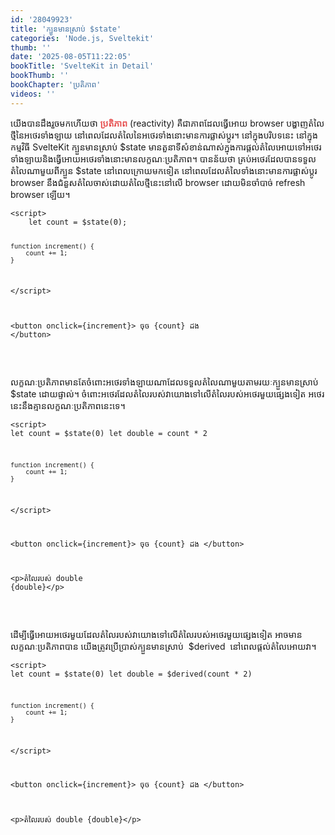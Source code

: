```yaml
---
id: '28049923'
title: 'ក្បួន​មាន​ស្រាប់ $state'
categories: 'Node.js, Sveltekit'
thumb: ''
date: '2025-08-05T11:22:05'
bookTitle: 'SvelteKit in Detail'
bookThumb: ''
bookChapter: 'ប្រតិភាព'
videos: ''
---
```

<p>យើង​បាន​ដឹង​រួច​មក​ហើយ​ថា <span style="color:hsl(0,75%,60%);"><strong>ប្រតិភាព</strong></span> (reactivity) គឺ​ជា​ភាព​ដែល​ធ្វើ​អោយ browser បង្ហាញ​តំលៃ​ថ្មី​នៃ​អថេរ​ទាំងឡាយ នៅ​ពេល​ដែល​តំលៃ​នៃ​អថេរ​ទាំងនោះ​​មាន​ការផ្លាស់ប្តូរ​។ នៅ​ក្នុង​បរិបទ​នេះ នៅ​ក្នុង​កម្មវិធី SvelteKit ក្បួន​មាន​ស្រាប់ $state មាន​តួនាទី​សំខាន់​ណាស់​ក្នុង​ការ​ផ្តល់​តំលៃ​អោយ​ទៅ​អថេរ​ទាំងឡាយ​និង​ធ្វើ​អោយ​​​អថេរ​ទាំងនោះ​មាន​លក្ខណៈ​ប្រតិភាព​។ បាន​ន័យ​ថា​ គ្រប់​អថេរ​ដែល​បាន​ទទួល​តំលៃ​ណា​មួយពី​ក្បួន $state​ នៅ​ពេលក្រោយ​មក​ទៀត នៅ​ពេល​ដែល​តំលៃ​ទាំងនោះ​មាន​ការផ្លាស់​ប្តូរ browser នឹងជំនួស​តំលៃ​ចាស់​ដោយ​តំលៃ​ថ្មី​នេះ​នៅ​លើ​ browser ដោយ​មិន​ចាំបាច់ refresh browser ឡើយ​។</p><pre><code class="language-html">&lt;script&gt;
    let count = $state(0);
 
    function increment() {
        count += 1;
    }
&lt;/script&gt;
 
&lt;button onclick={increment}&gt;
    ចុច {count} ដង
&lt;/button&gt;</code></pre><p>&nbsp;</p><p>លក្ខណៈ​ប្រតិភាព​មាន​តែ​ចំពោះ​អថេរ​ទាំងឡាយ​ណា​ដែល​ទទួល​តំលៃ​ណា​មួយ​តាម​រយៈ​ក្បួន​មាន​ស្រាប់ $state ​ដោយ​ផ្ទាល់​។ ចំពោះ​អថេរ​ដែល​តំលៃ​របស់​វា​យោង​ទៅ​លើ​​តំលៃ​របស់​អថេរ​មួយ​ផ្សេង​ទៀត អថេរ​​នេះ​​នឹង​គ្មាន​លក្ខណៈ​ប្រតិភាព​នេះ​ទេ​។</p><pre><code class="language-html">&lt;script&gt;
    let count = $state(0)
    let double = count * 2
 
    function increment() {
        count += 1;
    }
&lt;/script&gt;
 
&lt;button onclick={increment}&gt;
    ចុច {count} ដង
&lt;/button&gt;
 
&lt;p&gt;​​​​​​​​​​តំលៃរបស់ double {double}&lt;/p&gt;</code></pre><p>&nbsp;</p><p>ដើម្បី​ធ្វើ​អោយ​អថេរ​មួយ ​ដែល​តំលៃ​របស់​វា​យោង​ទៅ​លើ​តំលៃ​របស់​អថេរ​មួយ​ផ្សេង​ទៀត អាចមាន​លក្ខណៈ​ប្រតិភាព​បាន យើង​ត្រូវ​ប្រើ​ប្រាស់​ក្បួន​មាន​ស្រាប់ &nbsp;$derived &nbsp;នៅ​ពេល​ផ្តល់​តំលៃ​អោយ​វា​។</p><pre><code class="language-html">&lt;script&gt;
    let count = $state(0)
    let double = $derived(count * 2)
 
    function increment() {
        count += 1;
    }
&lt;/script&gt;
 
&lt;button onclick={increment}&gt;
    ចុច {count} ដង
&lt;/button&gt;
 
&lt;p&gt;​​​​​​​​​​តំលៃរបស់ double {double}&lt;/p&gt;</code></pre>